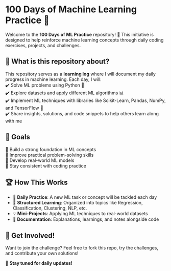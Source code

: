 # 100 Days of Machine Learning Practice 🚀  

Welcome to the **100 Days of ML Practice** repository! 🎯 This initiative is designed to help reinforce machine learning concepts through daily coding exercises, projects, and challenges.  

## 📌 What is this repository about?  
This repository serves as a **learning log** where I will document my daily progress in machine learning. Each day, I will:  
✔️ Solve ML problems using Python 🐍  
✔️ Explore datasets and apply different ML algorithms 📊  
✔️ Implement ML techniques with libraries like Scikit-Learn, Pandas, NumPy, and TensorFlow 🤖  
✔️ Share insights, solutions, and code snippets to help others learn along with me  

## 🎯 Goals  
🔹 Build a strong foundation in ML concepts  
🔹 Improve practical problem-solving skills  
🔹 Develop real-world ML models  
🔹 Stay consistent with coding practice  

## 🏆 How This Works  
- 📅 **Daily Practice**: A new ML task or concept will be tackled each day  
- 📂 **Structured Learning**: Organized into topics like Regression, Classification, Clustering, NLP, etc.  
- 💡 **Mini-Projects**: Applying ML techniques to real-world datasets  
- 📝 **Documentation**: Explanations, learnings, and notes alongside code  

## 🚀 Get Involved!  
Want to join the challenge? Feel free to fork this repo, try the challenges, and contribute your own solutions!  

📌 **Stay tuned for daily updates!**  
